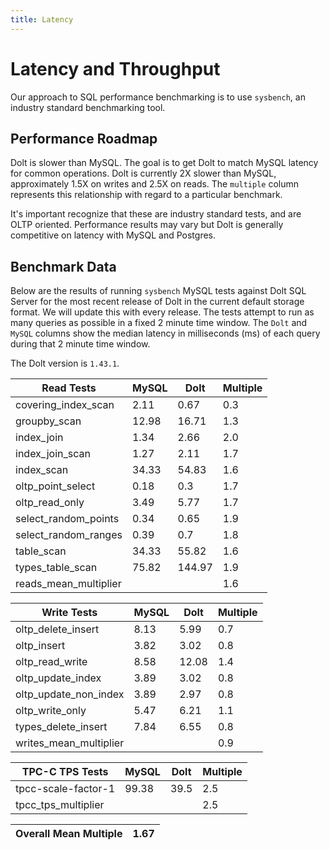 ```yaml
---
title: Latency
---
```


# Latency and Throughput

Our approach to SQL performance benchmarking is to use `sysbench`, an
industry standard benchmarking tool.

## Performance Roadmap

Dolt is slower than MySQL. The goal is to get Dolt to match 
MySQL latency for common operations. Dolt is currently 2X slower 
than MySQL, approximately 1.5X on writes and 2.5X on reads. The 
`multiple` column represents this relationship with regard to a 
particular benchmark.

It's important recognize that these are industry standard tests, and
are OLTP oriented. Performance results may vary but Dolt is 
generally competitive on latency with MySQL and Postgres.

## Benchmark Data

Below are the results of running `sysbench` MySQL tests against Dolt
SQL Server for the most recent release of Dolt in the current default 
storage format. We will update this with every release. The tests 
attempt to run as many queries as possible in a fixed 2 minute time 
window. The `Dolt` and `MySQL` columns show the median latency in 
milliseconds (ms) of each query during that 2 minute time window.

The Dolt version is `1.43.1`.

<!-- START___DOLT___LATENCY_RESULTS_TABLE -->
|       Read Tests        | MySQL |  Dolt  | Multiple |
|-------------------------|-------|--------|----------|
| covering\_index\_scan   |  2.11 |   0.67 |      0.3 |
| groupby\_scan           | 12.98 |  16.71 |      1.3 |
| index\_join             |  1.34 |   2.66 |      2.0 |
| index\_join\_scan       |  1.27 |   2.11 |      1.7 |
| index\_scan             | 34.33 |  54.83 |      1.6 |
| oltp\_point\_select     |  0.18 |    0.3 |      1.7 |
| oltp\_read\_only        |  3.49 |   5.77 |      1.7 |
| select\_random\_points  |  0.34 |   0.65 |      1.9 |
| select\_random\_ranges  |  0.39 |    0.7 |      1.8 |
| table\_scan             | 34.33 |  55.82 |      1.6 |
| types\_table\_scan      | 75.82 | 144.97 |      1.9 |
| reads\_mean\_multiplier |       |        |      1.6 |

|       Write Tests        | MySQL | Dolt  | Multiple |
|--------------------------|-------|-------|----------|
| oltp\_delete\_insert     |  8.13 |  5.99 |      0.7 |
| oltp\_insert             |  3.82 |  3.02 |      0.8 |
| oltp\_read\_write        |  8.58 | 12.08 |      1.4 |
| oltp\_update\_index      |  3.89 |  3.02 |      0.8 |
| oltp\_update\_non\_index |  3.89 |  2.97 |      0.8 |
| oltp\_write\_only        |  5.47 |  6.21 |      1.1 |
| types\_delete\_insert    |  7.84 |  6.55 |      0.8 |
| writes\_mean\_multiplier |       |       |      0.9 |

|    TPC-C TPS Tests    | MySQL | Dolt | Multiple |
|-----------------------|-------|------|----------|
| tpcc-scale-factor-1   | 99.38 | 39.5 |      2.5 |
| tpcc\_tps\_multiplier |       |      |      2.5 |

| Overall Mean Multiple | 1.67 |
|-----------------------|------|
<!-- END___DOLT___LATENCY_RESULTS_TABLE -->
<br/>